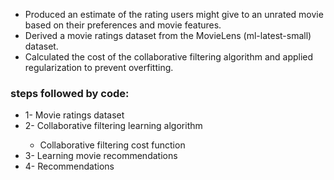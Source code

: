 <ul>
  <li>Produced an estimate of the rating users might give to an unrated movie based on their preferences and movie features.</li>
  <li>Derived a movie ratings dataset from the MovieLens (ml-latest-small) dataset.</li>
  <li>Calculated the cost of the collaborative filtering algorithm and applied regularization to prevent overfitting.</li>
</ul>


### steps followed by code:

<ul>
  <li>1- Movie ratings dataset</li>
  <li>2- Collaborative filtering learning algorithm</li>
    <ul>
      <li>Collaborative filtering cost function</li>
    </ul>
  </li>
  <li>3- Learning movie recommendations</li>
  <li>4- Recommendations</li>
</ul>
